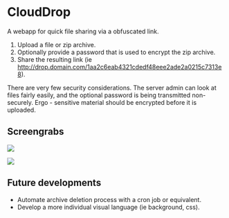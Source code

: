 CloudDrop
=========

A webapp for quick file sharing via a obfuscated link.

1. Upload a file or zip archive.
2. Optionally provide a password that is used to encrypt the zip archive.
3. Share the resulting link (ie http://drop.domain.com/1aa2c6eab4321cdedf48eee2ade2a0215c7313e8).

There are very few security considerations. The server admin can look at files fairly easily, and the optional password is being transmitted non-securely. Ergo - sensitive material should be encrypted before it is uploaded.


Screengrabs
-----------

![](https://lh4.googleusercontent.com/-Eajphmwn-_E/T1GfUtDELCI/AAAAAAAADB4/T_S1rOlRHfM/s679/clouddrop-screengrab-1.png)

![](https://lh5.googleusercontent.com/-UscYQeiIVkk/T1GfVJ6btAI/AAAAAAAADCE/gt_5xuMOVAs/s679/clouddrop-screengrab-3.png)



Future developments
-------------------

* Automate archive deletion process with a cron job or equivalent.
* Develop a more individual visual language (ie background, css).